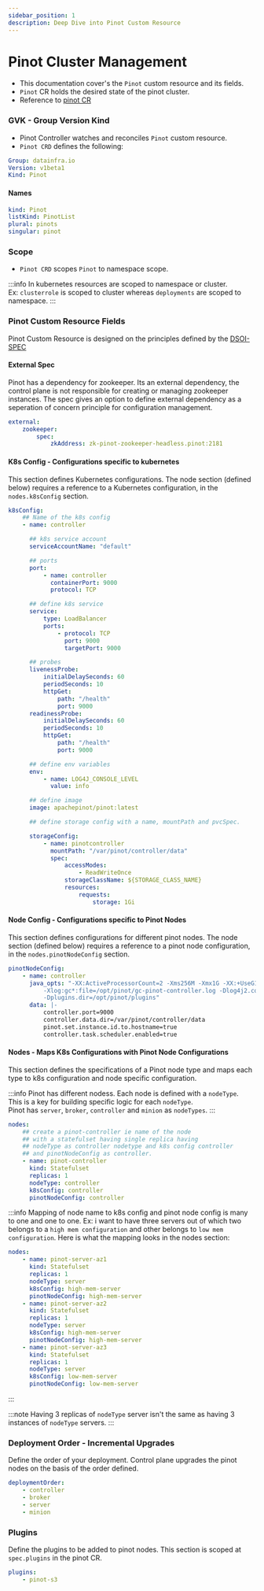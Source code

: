 ```yaml
---
sidebar_position: 1
description: Deep Dive into Pinot Custom Resource
---
```


# Pinot Cluster Management


- This documentation cover's the ```Pinot``` custom resource and its fields.
- ```Pinot``` CR holds the desired state of the pinot cluster.
- Reference to [pinot CR](https://github.com/datainfrahq/pinot-control-plane-k8s/blob/main/tutorials/00-pinot-kind/pinot-basic.yaml)


### GVK - Group Version Kind

-   Pinot Controller watches and reconciles `Pinot` custom resource.
-   `Pinot CRD` defines the following:

```yaml
Group: datainfra.io
Version: v1beta1
Kind: Pinot
```

#### Names

```yaml
kind: Pinot
listKind: PinotList
plural: pinots
singular: pinot
```

### Scope

-   `Pinot CRD` scopes `Pinot` to namespace scope.

:::info
In kubernetes resources are scoped to namespace or cluster.  
Ex: `clusterrole` is scoped to cluster whereas `deployments` are scoped to namespace.
:::

### Pinot Custom Resource Fields

Pinot Custom Resource is designed on the principles defined by the [DSOI-SPEC](../../3.distributed-systems-operator-interface/index.md)

#### External Spec

Pinot has a dependency for zookeeper. Its an external dependency, the control plane is not
responsible for creating or managing zookeeper instances. The spec gives an option to define
external dependency as a seperation of concern principle for configuration management.

```yaml
external:
    zookeeper:
        spec:
            zkAddress: zk-pinot-zookeeper-headless.pinot:2181
```

#### K8s Config - Configurations specific to kubernetes

This section defines Kubernetes configurations. The node section (defined below) requires a reference to a Kubernetes configuration, in the `nodes.k8sConfig` section.

```yaml
k8sConfig:
    ## Name of the k8s config
    - name: controller

      ## k8s service account
      serviceAccountName: "default"

      ## ports
      port:
          - name: controller
            containerPort: 9000
            protocol: TCP

      ## define k8s service
      service:
          type: LoadBalancer
          ports:
              - protocol: TCP
                port: 9000
                targetPort: 9000

      ## probes
      livenessProbe:
          initialDelaySeconds: 60
          periodSeconds: 10
          httpGet:
              path: "/health"
              port: 9000
      readinessProbe:
          initialDelaySeconds: 60
          periodSeconds: 10
          httpGet:
              path: "/health"
              port: 9000

      ## define env variables
      env:
          - name: LOG4J_CONSOLE_LEVEL
            value: info

      ## define image
      image: apachepinot/pinot:latest

      ## define storage config with a name, mountPath and pvcSpec.

      storageConfig:
          - name: pinotcontroller
            mountPath: "/var/pinot/controller/data"
            spec:
                accessModes:
                    - ReadWriteOnce
                storageClassName: ${STORAGE_CLASS_NAME}
                resources:
                    requests:
                        storage: 1Gi
```

#### Node Config - Configurations specific to Pinot Nodes

This section defines configurations for different pinot nodes. The node section (defined below) requires a reference to a pinot node configuration, in the `nodes.pinotNodeConfig` section.

```yaml
pinotNodeConfig:
    - name: controller
      java_opts: "-XX:ActiveProcessorCount=2 -Xms256M -Xmx1G -XX:+UseG1GC -XX:MaxGCPauseMillis=200
          -Xlog:gc*:file=/opt/pinot/gc-pinot-controller.log -Dlog4j2.configurationFile=/opt/pinot/conf/log4j2.xml
          -Dplugins.dir=/opt/pinot/plugins"
      data: |-
          controller.port=9000
          controller.data.dir=/var/pinot/controller/data
          pinot.set.instance.id.to.hostname=true
          controller.task.scheduler.enabled=true
```

#### Nodes - Maps K8s Configurations with Pinot Node Configurations

This section defines the specifications of a Pinot node type and maps each type to k8s configuration and node specific configuration.

:::info
Pinot has different nodess. Each node is defined with a `nodeType`.  
This is a key for building specific logic for each `nodeType`.  
Pinot has `server`, `broker`, `controller` and `minion` as `nodeTypes`.
:::

```yaml
nodes:
    ## create a pinot-controller ie name of the node
    ## with a statefulset having single replica having
    ## nodeType as controller nodetype and k8s config controller
    ## and pinotNodeConfig as controller.
    - name: pinot-controller
      kind: Statefulset
      replicas: 1
      nodeType: controller
      k8sConfig: controller
      pinotNodeConfig: controller
```

:::info
Mapping of node name to k8s config and pinot node config is many to one and one to one.
Ex: i want to have three servers out of which two belongs to a `high mem configuration` and other belongs to `low mem configuration`. Here is what the mapping looks in the nodes section:

```yaml
nodes:
    - name: pinot-server-az1
      kind: Statefulset
      replicas: 1
      nodeType: server
      k8sConfig: high-mem-server
      pinotNodeConfig: high-mem-server
    - name: pinot-server-az2
      kind: Statefulset
      replicas: 1
      nodeType: server
      k8sConfig: high-mem-server
      pinotNodeConfig: high-mem-server
    - name: pinot-server-az3
      kind: Statefulset
      replicas: 1
      nodeType: server
      k8sConfig: low-mem-server
      pinotNodeConfig: low-mem-server
```

:::

:::note
Having 3 replicas of `nodeType` server isn't the same as having 3 instances of `nodeType` servers.
:::

### Deployment Order - Incremental Upgrades

Define the order of your deployment. Control plane upgrades the pinot nodes on the basis of the
order defined.

```yaml
deploymentOrder:
    - controller
    - broker
    - server
    - minion
```

### Plugins

Define the plugins to be added to pinot nodes. This section is scoped at `spec.plugins` in the pinot CR.

```yaml
plugins:
    - pinot-s3
```

